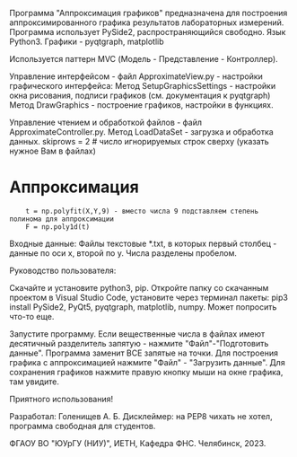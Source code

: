 Программа "Аппроксимация графиков" предназначена для построения аппроксимированного графика результатов лабораторных измерений.
Программа использует PySide2, распространяющийся свободно. Язык Python3. Графики - pyqtgraph, matplotlib

Используется паттерн MVC (Модель - Представление - Контроллер).

Управление интерфейсом - файл ApproximateView.py - настройки графического интерфейса:
Метод SetupGraphicsSettings - настройки окна рисования, подписи графиков (см. документация к pyqtgraph)
Метод DrawGraphics - построение графиков, настройки в функциях. 

Управление чтением и обработкой файлов - файл ApproximateController.py.
Метод LoadDataSet - загрузка и обработка данных.
 skiprows = 2 # число игнорируемых строк сверху (указать нужное Вам в файлах)

# Аппроксимация
        t = np.polyfit(X,Y,9) - вместо числа 9 подставляем степень полинома для аппроксимации
        F = np.poly1d(t)

Входные данные:
Файлы текстовые *.txt, в которых первый столбец - данные по оси x, второй по y. Числа разделены пробелом.

Руководство пользователя:

Скачайте и установите python3, pip. Откройте папку со скачанным проектом в Visual Studio Code, установите через терминал пакеты:
pip3 install PySide2, PyQt5, pyqtgraph, matplotlib, numpy. Может попросить что-то еще.

Запустите программу.
Если вещественные числа в файлах имеют десятичный разделитель запятую - нажмите "Файл"-"Подготовить данные". Программа заменит ВСЕ запятые на точки.
Для построения графика с аппроксимацией нажмите "Файл" - "Загрузить данные".
Для сохранения графиков нажмите правую кнопку мыши на окне графика, там увидите.

Приятного использования!

Разработал: Голенищев А. Б.
Дисклеймер: на PEP8 чихать не хотел, программа свободная для студентов.

ФГАОУ ВО "ЮУрГУ (НИУ)", ИЕТН, Кафедра ФНС. Челябинск, 2023.
